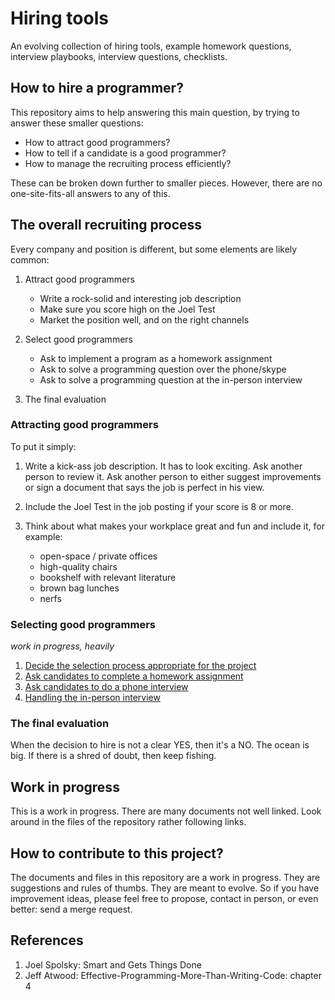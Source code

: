 Hiring tools
============

An evolving collection of hiring tools,
example homework questions, interview playbooks,
interview questions, checklists.

How to hire a programmer?
-------------------------

This repository aims to help answering this main question,
by trying to answer these smaller questions:

- How to attract good programmers?
- How to tell if a candidate is a good programmer?
- How to manage the recruiting process efficiently?

These can be broken down further to smaller pieces.
However, there are no one-site-fits-all answers to any of this.

The overall recruiting process
-------------------------------

Every company and position is different, but some elements are likely common:

1. Attract good programmers

    - Write a rock-solid and interesting job description
    - Make sure you score high on the Joel Test
    - Market the position well, and on the right channels

2. Select good programmers

    - Ask to implement a program as a homework assignment
    - Ask to solve a programming question over the phone/skype
    - Ask to solve a programming question at the in-person interview

3. The final evaluation

### Attracting good programmers

To put it simply:

1. Write a kick-ass job description. It has to look exciting.
   Ask another person to review it. 
   Ask another person to either suggest improvements or sign a document
   that says the job is perfect in his view.

2. Include the Joel Test in the job posting if your score is 8 or more.

3. Think about what makes your workplace great and fun and include it,
   for example:
   - open-space / private offices
   - high-quality chairs
   - bookshelf with relevant literature
   - brown bag lunches
   - nerfs

### Selecting good programmers

*work in progress, heavily*

1. [Decide the selection process appropriate for the project](selection-process/README.md)
2. [Ask candidates to complete a homework assignment](selection-process/homework-assignments.md)
3. [Ask candidates to do a phone interview](selection-process/phone-interviews.md)
4. [Handling the in-person interview](selection-process/interviews.md)

### The final evaluation

When the decision to hire is not a clear YES, then it's a NO.
The ocean is big. If there is a shred of doubt, then keep fishing.

Work in progress
----------------

This is a work in progress.
There are many documents not well linked.
Look around in the files of the repository rather following links.

How to contribute to this project?
----------------------------------

The documents and files in this repository are a work in progress.
They are suggestions and rules of thumbs.
They are meant to evolve.
So if you have improvement ideas, please feel free to propose,
contact in person, or even better: send a merge request.

References
----------

1. Joel Spolsky: Smart and Gets Things Done
2. Jeff Atwood: Effective-Programming-More-Than-Writing-Code: chapter 4
